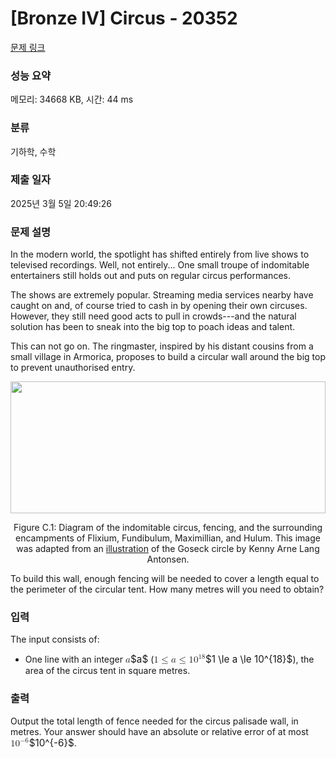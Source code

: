 # [Bronze IV] Circus - 20352 

[문제 링크](https://www.acmicpc.net/problem/20352) 

### 성능 요약

메모리: 34668 KB, 시간: 44 ms

### 분류

기하학, 수학

### 제출 일자

2025년 3월 5일 20:49:26

### 문제 설명

<p>In the modern world, the spotlight has shifted entirely from live shows to televised recordings.  Well, not entirely... One small troupe of indomitable entertainers still holds out and puts on regular circus performances.</p>

<p>The shows are extremely popular. Streaming media services nearby have caught on and, of course tried to cash in by opening their own circuses. However, they still need good acts to pull in crowds---and the natural solution has been to sneak into the big top to poach ideas and talent.</p>

<p>This can not go on. The ringmaster, inspired by his distant cousins from a small village in Armorica, proposes to build a circular wall around the big top to prevent unauthorised entry.</p>

<p style="text-align: center;"><img alt="" src="https://upload.acmicpc.net/392054f5-15e7-4ca1-99ea-9bf639b1d104/-/preview/" style="width: 504px; height: 211px;"></p>

<p style="text-align: center;">Figure C.1: Diagram of the indomitable circus, fencing, and the surrounding encampments of Flixium, Fundibulum, Maximillian, and Hulum. This image was adapted from an <a href="https://en.wikipedia.org/wiki/File:Goseck_circle,_Germany_4900_-_4700_BC.jpg">illustration</a> of the Goseck circle by Kenny Arne Lang Antonsen.</p>

<p>To build this wall, enough fencing will be needed to cover a length equal to the perimeter of the circular tent. How many metres will you need to obtain?</p>

### 입력 

 <p>The input consists of:</p>

<ul>
	<li>One line with an integer <mjx-container class="MathJax" jax="CHTML" style="font-size: 109%; position: relative;"><mjx-math class="MJX-TEX" aria-hidden="true"><mjx-mi class="mjx-i"><mjx-c class="mjx-c1D44E TEX-I"></mjx-c></mjx-mi></mjx-math><mjx-assistive-mml unselectable="on" display="inline"><math xmlns="http://www.w3.org/1998/Math/MathML"><mi>a</mi></math></mjx-assistive-mml><span aria-hidden="true" class="no-mathjax mjx-copytext">$a$</span></mjx-container> (<mjx-container class="MathJax" jax="CHTML" style="font-size: 109%; position: relative;"><mjx-math class="MJX-TEX" aria-hidden="true"><mjx-mn class="mjx-n"><mjx-c class="mjx-c31"></mjx-c></mjx-mn><mjx-mo class="mjx-n" space="4"><mjx-c class="mjx-c2264"></mjx-c></mjx-mo><mjx-mi class="mjx-i" space="4"><mjx-c class="mjx-c1D44E TEX-I"></mjx-c></mjx-mi><mjx-mo class="mjx-n" space="4"><mjx-c class="mjx-c2264"></mjx-c></mjx-mo><mjx-msup space="4"><mjx-mn class="mjx-n"><mjx-c class="mjx-c31"></mjx-c><mjx-c class="mjx-c30"></mjx-c></mjx-mn><mjx-script style="vertical-align: 0.393em;"><mjx-texatom size="s" texclass="ORD"><mjx-mn class="mjx-n"><mjx-c class="mjx-c31"></mjx-c><mjx-c class="mjx-c38"></mjx-c></mjx-mn></mjx-texatom></mjx-script></mjx-msup></mjx-math><mjx-assistive-mml unselectable="on" display="inline"><math xmlns="http://www.w3.org/1998/Math/MathML"><mn>1</mn><mo>≤</mo><mi>a</mi><mo>≤</mo><msup><mn>10</mn><mrow data-mjx-texclass="ORD"><mn>18</mn></mrow></msup></math></mjx-assistive-mml><span aria-hidden="true" class="no-mathjax mjx-copytext">$1 \le a \le 10^{18}$</span></mjx-container>), the area of the circus tent in square metres.</li>
</ul>

### 출력 

 <p>Output the total length of fence needed for the circus palisade wall, in metres. Your answer should have an absolute or relative error of at most <mjx-container class="MathJax" jax="CHTML" style="font-size: 109%; position: relative;"><mjx-math class="MJX-TEX" aria-hidden="true"><mjx-msup><mjx-mn class="mjx-n"><mjx-c class="mjx-c31"></mjx-c><mjx-c class="mjx-c30"></mjx-c></mjx-mn><mjx-script style="vertical-align: 0.393em;"><mjx-texatom size="s" texclass="ORD"><mjx-mo class="mjx-n"><mjx-c class="mjx-c2212"></mjx-c></mjx-mo><mjx-mn class="mjx-n"><mjx-c class="mjx-c36"></mjx-c></mjx-mn></mjx-texatom></mjx-script></mjx-msup></mjx-math><mjx-assistive-mml unselectable="on" display="inline"><math xmlns="http://www.w3.org/1998/Math/MathML"><msup><mn>10</mn><mrow data-mjx-texclass="ORD"><mo>−</mo><mn>6</mn></mrow></msup></math></mjx-assistive-mml><span aria-hidden="true" class="no-mathjax mjx-copytext">$10^{-6}$</span></mjx-container>.</p>

